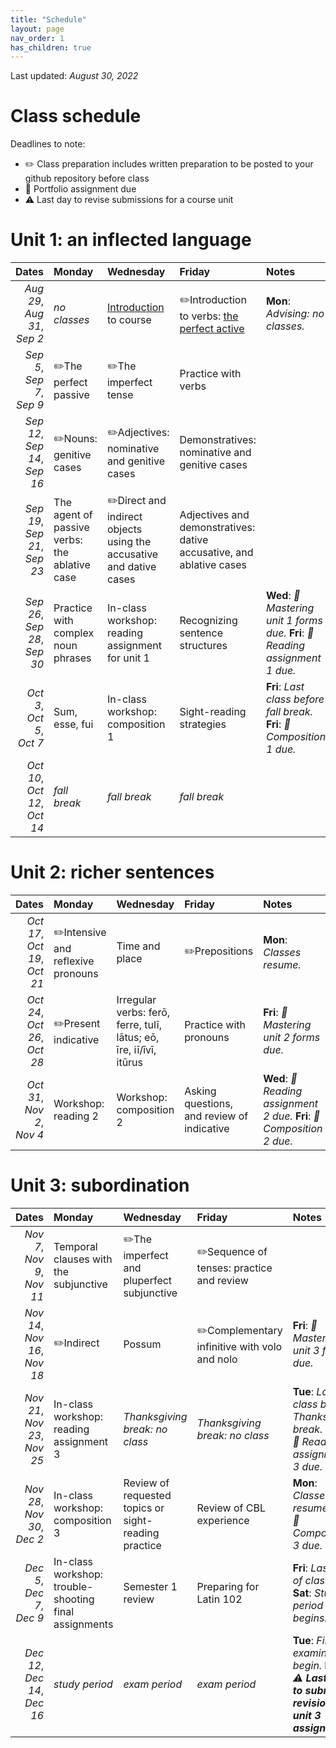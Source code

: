 ```yaml
---
title: "Schedule"
layout: page
nav_order: 1
has_children: true
---
```


Last updated:  *August 30, 2022*

# Class schedule

Deadlines to note:

- ✏️ Class preparation includes written preparation to be posted to your github repository before class
- 📜  Portfolio assignment due
- ⚠️ Last day to revise submissions for a course unit



# Unit 1: an inflected language

| Dates | Monday | Wednesday | Friday | Notes |
| ---: | :--- | :--- | :--- | :--- |
| *Aug 29*, *Aug 31*, *Sep 2* | *no classes* | [Introduction](../../assignments/unit1/intro/) to course | ✏️Introduction to verbs: [the perfect active](../../assignments/unit1/verbs/) | **Mon**: *Advising: no classes.* |
| *Sep 5*, *Sep 7*, *Sep 9* | ✏️The perfect passive | ✏️The imperfect tense | Practice with verbs |  |
| *Sep 12*, *Sep 14*, *Sep 16* | ✏️Nouns: genitive cases | ✏️Adjectives: nominative and genitive cases | Demonstratives: nominative and genitive cases |  |
| *Sep 19*, *Sep 21*, *Sep 23* | The agent of passive verbs: the ablative case | ✏️Direct and indirect objects using the accusative and dative cases | Adjectives and demonstratives: dative accusative, and ablative cases |  |
| *Sep 26*, *Sep 28*, *Sep 30* | Practice with complex noun phrases | In-class workshop: reading assignment for unit 1 | Recognizing sentence structures | **Wed**: *📜 Mastering unit 1 forms due.* **Fri**: *📜 Reading assignment 1 due.* |
| *Oct 3*, *Oct 5*, *Oct 7* | Sum, esse, fui | In-class workshop: composition 1 | Sight-reading strategies | **Fri**: *Last class before fall break.* **Fri**: *📜 Composition 1 due.* |
| *Oct 10*, *Oct 12*, *Oct 14* | *fall break* | *fall break* | *fall break* |  |

# Unit 2: richer sentences

| Dates | Monday | Wednesday | Friday | Notes |
| ---: | :--- | :--- | :--- | :--- |
| *Oct 17*, *Oct 19*, *Oct 21* | ✏️Intensive and reflexive pronouns | Time and place | ✏️Prepositions | **Mon**: *Classes resume.* |
| *Oct 24*, *Oct 26*, *Oct 28* | ✏️Present indicative | Irregular verbs: ferō, ferre, tulī, lātus; eō, īre, iī/īvī, itūrus | Practice with pronouns | **Fri**: *📜 Mastering unit 2 forms due.* |
| *Oct 31*, *Nov 2*, *Nov 4* | Workshop: reading 2 | Workshop: composition 2 | Asking questions, and review of indicative | **Wed**: *📜 Reading assignment 2 due.* **Fri**: *📜 Composition 2 due.* |

# Unit 3: subordination

| Dates | Monday | Wednesday | Friday | Notes |
| ---: | :--- | :--- | :--- | :--- |
| *Nov 7*, *Nov 9*, *Nov 11* | Temporal clauses with the subjunctive | ✏️The imperfect and pluperfect subjunctive | ✏️Sequence of tenses: practice and review |  |
| *Nov 14*, *Nov 16*, *Nov 18* | ✏️Indirect | Possum | ✏️Complementary infinitive with volo and nolo | **Fri**: *📜 Mastering unit 3 forms due.* |
| *Nov 21*, *Nov 23*, *Nov 25* | In-class workshop: reading assignment 3 | *Thanksgiving break:  no class* | *Thanksgiving break:  no class* | **Tue**: *Last class before Thanksgiving break.* **Mon**: *📜 Reading assignment 3 due.* |
| *Nov 28*, *Nov 30*, *Dec 2* | In-class workshop: composition 3 | Review of requested topics or sight-reading practice | Review of CBL experience | **Mon**: *Classes resume.* **Fri**: *📜 Composition 3 due.* |
| *Dec 5*, *Dec 7*, *Dec 9* | In-class workshop: trouble-shooting final assignments | Semester 1 review | Preparing for Latin 102 | **Fri**: *Last day of classes.* **Sat**: *Study period begins.* |
| *Dec 12*, *Dec 14*, *Dec 16* | *study period* | *exam period* | *exam period* | **Tue**: *Final examinations begin.* **Mon**: *⚠️ **Last day to submit revisions of unit 3 assignments*** |